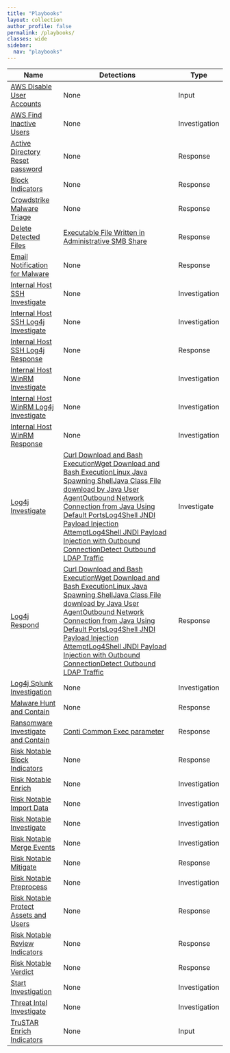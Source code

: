 ```yaml
---
title: "Playbooks"
layout: collection
author_profile: false
permalink: /playbooks/
classes: wide
sidebar:
  nav: "playbooks"
---
```


| Name    | Detections | Type        |
| --------| ---------- | ----------- |
| [AWS Disable User Accounts](/playbooks/aws_disable_user_accounts/)| None | Input |
| [AWS Find Inactive Users](/playbooks/aws_find_inactive_users/)| None | Investigation |
| [Active Directory Reset password](/playbooks/active_directory_reset_password/)| None | Response |
| [Block Indicators](/playbooks/block_indicators/)| None | Response |
| [Crowdstrike Malware Triage](/playbooks/crowdstrike_malware_triage/)| None | Response |
| [Delete Detected Files](/playbooks/delete_detected_files/)|[Executable File Written in Administrative SMB Share](/endpoint/executable_file_written_in_administrative_smb_share/)| Response |
| [Email Notification for Malware](/playbooks/email_notification_for_malware/)| None | Response |
| [Internal Host SSH Investigate](/playbooks/internal_host_ssh_investigate/)| None | Investigation |
| [Internal Host SSH Log4j Investigate](/playbooks/internal_host_ssh_log4j_investigate/)| None | Investigation |
| [Internal Host SSH Log4j Response](/playbooks/internal_host_ssh_log4j_response/)| None | Response |
| [Internal Host WinRM Investigate](/playbooks/internal_host_winrm_investigate/)| None | Investigation |
| [Internal Host WinRM Log4j Investigate](/playbooks/internal_host_winrm_log4j_investigate/)| None | Investigation |
| [Internal Host WinRM Response](/playbooks/internal_host_winrm_response/)| None | Investigation |
| [Log4j Investigate](/playbooks/log4j_investigate/)|[Curl Download and Bash Execution](/endpoint/curl_download_and_bash_execution/)[Wget Download and Bash Execution](/endpoint/wget_download_and_bash_execution/)[Linux Java Spawning Shell](/endpoint/linux_java_spawning_shell/)[Java Class File download by Java User Agent](/endpoint/java_class_file_download_by_java_user_agent/)[Outbound Network Connection from Java Using Default Ports](/endpoint/outbound_network_connection_from_java_using_default_ports/)[Log4Shell JNDI Payload Injection Attempt](/web/log4shell_jndi_payload_injection_attempt/)[Log4Shell JNDI Payload Injection with Outbound Connection](/web/log4shell_jndi_payload_injection_with_outbound_connection/)[Detect Outbound LDAP Traffic](/network/detect_outbound_ldap_traffic/)| Investigate |
| [Log4j Respond](/playbooks/log4j_respond/)|[Curl Download and Bash Execution](/endpoint/curl_download_and_bash_execution/)[Wget Download and Bash Execution](/endpoint/wget_download_and_bash_execution/)[Linux Java Spawning Shell](/endpoint/linux_java_spawning_shell/)[Java Class File download by Java User Agent](/endpoint/java_class_file_download_by_java_user_agent/)[Outbound Network Connection from Java Using Default Ports](/endpoint/outbound_network_connection_from_java_using_default_ports/)[Log4Shell JNDI Payload Injection Attempt](/web/log4shell_jndi_payload_injection_attempt/)[Log4Shell JNDI Payload Injection with Outbound Connection](/web/log4shell_jndi_payload_injection_with_outbound_connection/)[Detect Outbound LDAP Traffic](/network/detect_outbound_ldap_traffic/)| Response |
| [Log4j Splunk Investigation](/playbooks/log4j_splunk_investigation/)| None | Investigation |
| [Malware Hunt and Contain](/playbooks/malware_hunt_and_contain/)| None | Response |
| [Ransomware Investigate and Contain](/playbooks/ransomware_investigate_and_contain/)|[Conti Common Exec parameter](/endpoint/conti_common_exec_parameter/)| Response |
| [Risk Notable Block Indicators](/playbooks/risk_notable_block_indicators/)| None | Response |
| [Risk Notable Enrich](/playbooks/risk_notable_enrich/)| None | Investigation |
| [Risk Notable Import Data](/playbooks/risk_notable_import_data/)| None | Investigation |
| [Risk Notable Investigate](/playbooks/risk_notable_investigate/)| None | Investigation |
| [Risk Notable Merge Events](/playbooks/risk_notable_merge_events/)| None | Investigation |
| [Risk Notable Mitigate](/playbooks/risk_notable_mitigate/)| None | Response |
| [Risk Notable Preprocess](/playbooks/risk_notable_preprocess/)| None | Investigation |
| [Risk Notable Protect Assets and Users](/playbooks/risk_notable_protect_assets_and_users/)| None | Response |
| [Risk Notable Review Indicators](/playbooks/risk_notable_review_indicators/)| None | Response |
| [Risk Notable Verdict](/playbooks/risk_notable_verdict/)| None | Response |
| [Start Investigation](/playbooks/start_investigation/)| None | Investigation |
| [Threat Intel Investigate](/playbooks/threat_intel_investigate/)| None | Investigation |
| [TruSTAR Enrich Indicators](/playbooks/trustar_enrich_indicators/)| None | Input |

